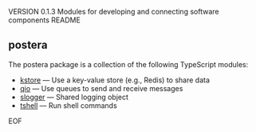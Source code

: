 VERSION 0.1.3
Modules for developing and connecting software components
README
## postera

The postera package is a collection of the following TypeScript modules:

<ul>
<li><a href="github.com/mlinton56/postera/doc/kstore.md">kstore</a> &mdash;
Use a key-value store (e.g., Redis) to share data</li>
</li>
<li><a href="github.com/mlinton56/postera/doc/qio.md">qio</a> &mdash;
Use queues to send and receive messages</li>
</li>
<li><a href="github.com/mlinton56/postera/doc/slogger.md">slogger</a> &mdash;
Shared logging object
</li>
<li><a href="github.com/mlinton56/postera/doc/tshell.md">tshell</a> &mdash;
Run shell commands
</li>
</ul>
EOF
